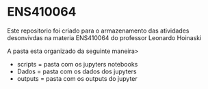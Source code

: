 # ENS410064
Este repositorio foi criado para o armazenamento das atividades desonvivdas na materia ENS410064 do professor Leonardo Hoinaski

A pasta esta organizado da seguinte maneira>

- scripts = pasta com os jupyters notebooks
- Dados = pasta com os dados dos jupyters
- outputs = pasta com os outputs do jupyter
